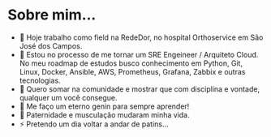 # Sobre mim...

- 🔭 Hoje trabalho como field na RedeDor, no hospital Orthoservice em São José dos Campos.
- 🌱 Estou no processo de me tornar um SRE Engeineer / Arquiteto Cloud. No meu roadmap de estudos busco conhecimento em Python, Git, Linux, Docker, Ansible, AWS, Prometheus, Grafana, Zabbix e outras tecnologias.
- 👯 Quero somar na comunidade e mostrar que com disciplina e vontade, qualquer um você consegue.
- 🤔 Me faço um eterno genin para sempre aprender!
- 💬 Paternidade e musculação mudaram minha vida.
- ⚡ Pretendo um dia voltar a andar de patins...

